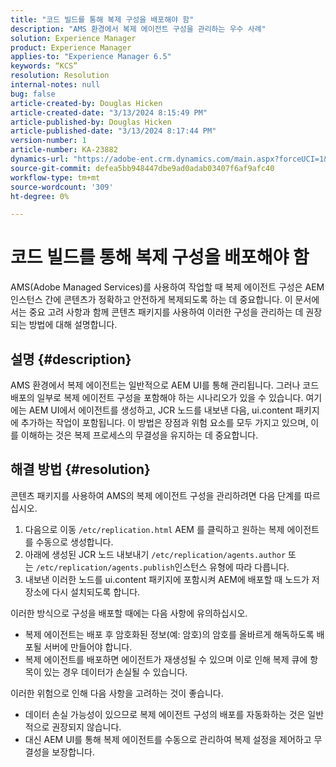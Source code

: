 ```yaml
---
title: "코드 빌드를 통해 복제 구성을 배포해야 함"
description: "AMS 환경에서 복제 에이전트 구성을 관리하는 우수 사례"
solution: Experience Manager
product: Experience Manager
applies-to: "Experience Manager 6.5"
keywords: “KCS”
resolution: Resolution
internal-notes: null
bug: false
article-created-by: Douglas Hicken
article-created-date: "3/13/2024 8:15:49 PM"
article-published-by: Douglas Hicken
article-published-date: "3/13/2024 8:17:44 PM"
version-number: 1
article-number: KA-23882
dynamics-url: "https://adobe-ent.crm.dynamics.com/main.aspx?forceUCI=1&pagetype=entityrecord&etn=knowledgearticle&id=c387107a-76e1-ee11-904c-00224806b7b2"
source-git-commit: defea5bb948447dbe9ad0adab03407f6af9afc40
workflow-type: tm+mt
source-wordcount: '309'
ht-degree: 0%

---
```


# 코드 빌드를 통해 복제 구성을 배포해야 함


AMS(Adobe Managed Services)를 사용하여 작업할 때 복제 에이전트 구성은 AEM 인스턴스 간에 콘텐츠가 정확하고 안전하게 복제되도록 하는 데 중요합니다. 이 문서에서는 중요 고려 사항과 함께 콘텐츠 패키지를 사용하여 이러한 구성을 관리하는 데 권장되는 방법에 대해 설명합니다.

## 설명 {#description}


AMS 환경에서 복제 에이전트는 일반적으로 AEM UI를 통해 관리됩니다. 그러나 코드 배포의 일부로 복제 에이전트 구성을 포함해야 하는 시나리오가 있을 수 있습니다. 여기에는 AEM UI에서 에이전트를 생성하고, JCR 노드를 내보낸 다음, ui.content 패키지에 추가하는 작업이 포함됩니다. 이 방법은 장점과 위험 요소를 모두 가지고 있으며, 이를 이해하는 것은 복제 프로세스의 무결성을 유지하는 데 중요합니다.


## 해결 방법 {#resolution}


콘텐츠 패키지를 사용하여 AMS의 복제 에이전트 구성을 관리하려면 다음 단계를 따르십시오.

1. 다음으로 이동 `/etc/replication.html` AEM 를 클릭하고 원하는 복제 에이전트를 수동으로 생성합니다.
2. 아래에 생성된 JCR 노드 내보내기 `/etc/replication/agents.author` 또는 `/etc/replication/agents.publish`인스턴스 유형에 따라 다릅니다.
3. 내보낸 이러한 노드를 ui.content 패키지에 포함시켜 AEM에 배포할 때 노드가 저장소에 다시 설치되도록 합니다.


이러한 방식으로 구성을 배포할 때에는 다음 사항에 유의하십시오.

- 복제 에이전트는 배포 후 암호화된 정보(예: 암호)의 암호를 올바르게 해독하도록 배포될 서버에 만들어야 합니다.
- 복제 에이전트를 배포하면 에이전트가 재생성될 수 있으며 이로 인해 복제 큐에 항목이 있는 경우 데이터가 손실될 수 있습니다.


이러한 위험으로 인해 다음 사항을 고려하는 것이 좋습니다.

- 데이터 손실 가능성이 있으므로 복제 에이전트 구성의 배포를 자동화하는 것은 일반적으로 권장되지 않습니다.
- 대신 AEM UI를 통해 복제 에이전트를 수동으로 관리하여 복제 설정을 제어하고 무결성을 보장합니다.

